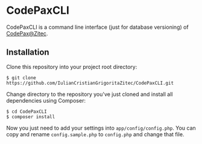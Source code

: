 # CodePaxCLI

CodePaxCLI is a command line interface (just for database versioning) of [CodePax@Zitec](https://github.com/ZitecCOM/CodePax).

## Installation

Clone this repository into your project root directory:

	$ git clone https://github.com/IulianCristianGrigoritaZitec/CodePaxCLI.git

Change directory to the repository you've just cloned and install all dependencies using Composer:
	
	$ cd CodePaxCLI
	$ composer install

Now you just need to add your settings into `app/config/config.php`. You can copy and rename `config.sample.php` to `config.php` and change that file.
